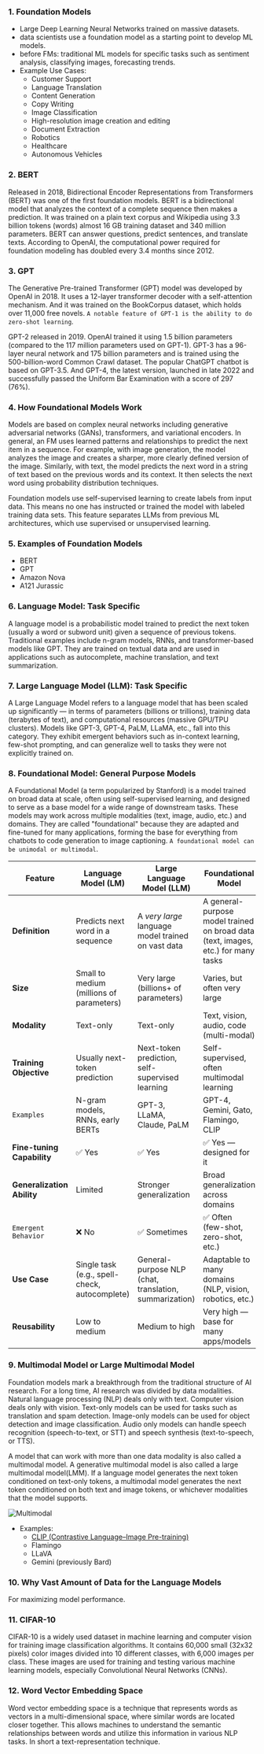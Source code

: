 

### 1. Foundation Models
- Large Deep Learning Neural Networks trained on massive datasets. 
- data scientists use a foundation model as a starting point to develop ML models.
- before FMs: traditional ML models for specific tasks such as sentiment analysis, classifying images, forecasting trends. 
- Example Use Cases:
    - Customer Support
    - Language Translation
    - Content Generation
    - Copy Writing
    - Image Classification
    - High-resolution image creation and editing
    - Document Extraction
    - Robotics
    - Healthcare
    - Autonomous Vehicles


### 2. BERT
Released in 2018, Bidirectional Encoder Representations from Transformers (BERT) was one of the first foundation models. BERT is a bidirectional model that analyzes the context of a complete sequence then makes a prediction. It was trained on a plain text corpus and Wikipedia using 3.3 billion tokens (words) almost 16 GB training dataset and 340 million parameters. BERT can answer questions, predict sentences, and translate texts. According to OpenAI, the computational power required for foundation modeling has doubled every 3.4 months since 2012. 

### 3. GPT  
The Generative Pre-trained Transformer (GPT) model was developed by OpenAI in 2018. It uses a 12-layer transformer decoder with a self-attention mechanism. And it was trained on the BookCorpus dataset, which holds over 11,000 free novels. `A notable feature of GPT-1 is the ability to do zero-shot learning`.


GPT-2 released in 2019. OpenAI trained it using 1.5 billion parameters (compared to the 117 million parameters used on GPT-1). GPT-3 has a 96-layer neural network and 175 billion parameters and is trained using the 500-billion-word Common Crawl dataset. The popular ChatGPT chatbot is based on GPT-3.5. And GPT-4, the latest version, launched in late 2022 and successfully passed the Uniform Bar Examination with a score of 297 (76%).


### 4. How Foundational Models Work
Models are based on complex neural networks including generative adversarial networks (GANs), transformers, and variational encoders. In general, an FM uses learned patterns and relationships to predict the next item in a sequence. For example, with image generation, the model analyzes the image and creates a sharper, more clearly defined version of the image. Similarly, with text, the model predicts the next word in a string of text based on the previous words and its context. It then selects the next word using probability distribution techniques.


Foundation models use self-supervised learning to create labels from input data. This means no one has instructed or trained the model with labeled training data sets. This feature separates LLMs from previous ML architectures, which use supervised or unsupervised learning.

### 5. Examples of Foundation Models
- BERT
- GPT
- Amazon Nova
- A121 Jurassic


### 6. Language Model: Task Specific
A language model is a probabilistic model trained to predict the next token (usually a word or subword unit) given a sequence of previous tokens. Traditional examples include n-gram models, RNNs, and transformer-based models like GPT. They are trained on textual data and are used in applications such as autocomplete, machine translation, and text summarization.

### 7. Large Language Model (LLM): Task Specific
A Large Language Model refers to a language model that has been scaled up significantly — in terms of parameters (billions or trillions), training data (terabytes of text), and computational resources (massive GPU/TPU clusters). Models like GPT-3, GPT-4, PaLM, LLaMA, etc., fall into this category. They exhibit emergent behaviors such as in-context learning, few-shot prompting, and can generalize well to tasks they were not explicitly trained on.

### 8. Foundational Model: General Purpose Models
A Foundational Model (a term popularized by Stanford) is a model trained on broad data at scale, often using self-supervised learning, and designed to serve as a base model for a wide range of downstream tasks. These models may work across multiple modalities (text, image, audio, etc.) and domains. They are called "foundational" because they are adapted and fine-tuned for many applications, forming the base for everything from chatbots to code generation to image captioning. `A foundational model can be unimodal or multimodal`.


| Feature                    | **Language Model (LM)**                       | **Large Language Model (LLM)**                         | **Foundational Model**                                                            |
| -------------------------- | --------------------------------------------- | ------------------------------------------------------ | --------------------------------------------------------------------------------- |
| **Definition**             | Predicts next word in a sequence              | A *very large* language model trained on vast data     | A general-purpose model trained on broad data (text, images, etc.) for many tasks |
| **Size**                   | Small to medium (millions of parameters)      | Very large (billions+ of parameters)                   | Varies, but often very large                                                      |
| **Modality**               | Text-only                                     | Text-only                                              | Text, vision, audio, code (multi-modal)                                           |
| **Training Objective**     | Usually next-token prediction                 | Next-token prediction, self-supervised learning        | Self-supervised, often multimodal learning                                        |
| `Examples`               | N-gram models, RNNs, early BERTs              | GPT-3, LLaMA, Claude, PaLM                             | GPT-4, Gemini, Gato, Flamingo, CLIP                                               |
| **Fine-tuning Capability** | ✅ Yes                                         | ✅ Yes                                                  | ✅ Yes — designed for it                                                           |
| **Generalization Ability** | Limited                                       | Stronger generalization                                | Broad generalization across domains                                               |
| `Emergent Behavior`      | ❌ No                                          | ✅ Sometimes                                            | ✅ Often (few-shot, zero-shot, etc.)                                               |
| **Use Case**               | Single task (e.g., spell-check, autocomplete) | General-purpose NLP (chat, translation, summarization) | Adaptable to many domains (NLP, vision, robotics, etc.)                           |
| **Reusability**            | Low to medium                                 | Medium to high                                         | Very high — base for many apps/models                                             |


### 9. Multimodal Model or Large Multimodal Model
Foundation models mark a breakthrough from the traditional structure of AI research. For a long time, AI research was divided by data modalities. Natural language processing (NLP) deals only with text. Computer vision deals only with vision. Text-only models can be used for tasks such as translation and spam detection. Image-only models can be used for object detection and image classification. Audio only models can handle speech recognition (speech-to-text, or STT) and speech synthesis (text-to-speech, or TTS).

A model that can work with more than one data modality is also called a multimodal model. A generative multimodal model is also called a large multimodal model(LMM). If a language model generates the next token conditioned on
text-only tokens, a multimodal model generates the next token conditioned on both text and image tokens, or whichever modalities that the model supports.

![Multimodal](assets/0.00-multimodal.png)

- Examples:
    - [CLIP (Contrastive Language–Image Pre-training)](https://openai.com/index/clip/)
    - Flamingo 
    - LLaVA
    - Gemini (previously Bard)



### 10. Why Vast Amount of Data for the Language Models
For maximizing model performance.


### 11. CIFAR-10
CIFAR-10 is a widely used dataset in machine learning and computer vision for training image classification algorithms. It contains 60,000 small (32x32 pixels) color images divided into 10 different classes, with 6,000 images per class. These images are used for training and testing various machine learning models, especially Convolutional Neural Networks (CNNs). 




### 12. Word Vector Embedding Space 
Word vector embedding space is a technique that represents words as vectors in a multi-dimensional space, where similar words are located closer together. This allows machines to understand the semantic relationships between words and utilize this information in various NLP tasks. In short a text-representation technique.

